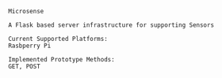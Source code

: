         Microsense

        A Flask based server infrastructure for supporting Sensors

        Current Supported Platforms:
        Rasbperry Pi

        Implemented Prototype Methods:
        GET, POST




